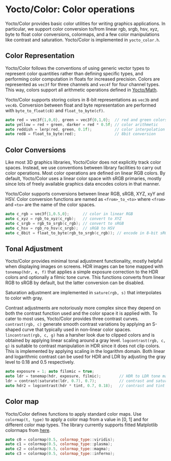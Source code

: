 # Yocto/Color: Color operations

Yocto/Color provides basic color utilities for writing graphics applications.
In particular, we support color conversion to/from linear rgb, srgb, hsv,
xyz, byte to float color conversions, colormaps, and a few color
manipulations like contrast and saturation.
Yocto/Color is implemented in `yocto_color.h`.

## Color Representation

Yocto/Color follows the conventions of using generic vector types
to represent color quantities rather than defining specific types,
and performing color computation in floats for increased precision.
Colors are represented as `vec3f` for three channels and `vec4f`
for four channel types. This way, colors support all arithmetic operations
defined in [Yocto/Math](yocto_math.md).

Yocto/Color supports storing colors in 8-bit representations as `vec3b`
and `vec4b`. Conversion between float and byte representation are performed
with `byte_to_float(c8)` and `float_to_byte(cf)`.

```cpp
auto red = vec3f{1,0,0}, green = vec3f{0,1,0};  // red and green colors
auto yellow = red + green, darker = red * 0.5f; // color arithmetic
auto reddish = lerp(red, green, 0.1f);          // color interpolation
auto red8 = float_to_byte(red);                 // 8bit conversion
```

## Color Conversions

Like most 3D graphics libraries, Yocto/Color does not explicitly track
color spaces. Instead, we use conventions between library facilities to carry
out color operations. Most color operations are defined on linear RGB colors.
By default, Yocto/Color uses a linear color space with sRGB primaries, mostly
since lots of freely available graphics data encodes colors in that manner.

Yocto/Color supports conversions between linear RGB, sRGB, XYZ, xyY and HSV.
Color conversion functions are named as `<from>_to_<to>` where `<from>` and
`<to>` are the name of the color spaces.

```cpp
auto c_rgb = vec3f{1,0.5,0};      // color in linear RGB
auto c_xyz = rgb_to_xyz(c_rgb);   // convert to XYZ
auto c_srgb = rgb_to_srgb(c_rgb); // convert to sRGB
auto c_hsv = rgb_ro_hsv(c_srgb);  // sRGB to HSV
auto c_8bit = float_to_byte(rgb_to_srgb(c_rgb)); // encode in 8-bit sRGB
```

## Tonal Adjustment

Yocto/Color provides minimal tonal adjustment functionality, mostly helpful
when displaying images on screens. HDR images can be tone mapped with
`tonemap(hdr, e, f)` that applies a simple exposure correction to the HDR colors
and optionally a filmic tone curve. This functions converts from linear
RGB to sRGB by default, but the latter conversion can be disabled.

Saturation adjustment are implemented in `sature(rgb, s)` that interpolates
to color with gray.

Contrast adjustments are notoriously more complex since they depend on
both the contrast function used and the color space it is applied with. To
cater to most uses, Yocto/Color provides three contrast curves.
`contrast(rgb, c)` generate smooth contrast variations by applying an S-shaped
curve that typically used in non-linear color spaces.
`lincontrast(rgb, c, g)` has a harsher look due to clipped colors and is
obtained by applying linear scaling around a gray level.
`logcontrast(rgb, c, g)` is suitable to contrast manipulation in HDR since it
does not clip colors. This is implemented by applying scaling in the
logarithm domain. Both linear and logarithmic contrast can be used for HDR and
LDR by adjusting the gray level to 0.18 and 0.5 respectively.

```cpp
auto exposure = 1; auto filomic = true;
auto ldr = tonemap(hdr, exposure, filmic);        // HDR to LDR tone mapping
ldr = contrast(saturate(ldr, 0.7), 0.7);          // contrast and saturation
auto hdr2 = logcontrast(hdr * tint, 0.7, 0.18);   // contrast and tint in HDR
```

## Color map

Yocto/Color defines functions to apply standard color maps.
Use `colormap(t, type)` to apply a color map from a value in [0, 1]
and for different color map types. The library currently supports fitted
Matplotlib colormaps from [here](https://www.shadertoy.com/view/WlfXRN).

```cpp
auto c0 = colormap(0.5, colormap_type::viridis);
auto c1 = colormap(0.5, colormap_type::plasma);
auto c2 = colormap(0.5, colormap_type::magma);
auto c3 = colormap(0.5, colormap_type::inferno);
```
